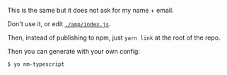 This is the same but it does not ask for my name + email.

Don't use it, or edit [`./app/index.js`](./app/index.js#L57-L61).

Then, instead of publishing to npm, just `yarn link` at the root of the repo.

Then you can generate with your own config:

```
$ yo nm-typescript
```

